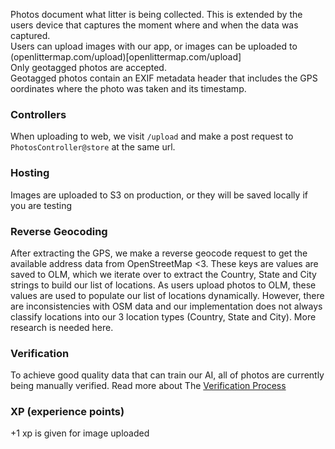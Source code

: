 Photos document what litter is being collected. This is extended by the users device that captures the moment where and when the data was captured.<br />
Users can upload images with our app, or images can be uploaded to (openlittermap.com/upload)[openlittermap.com/upload]<br />
Only geotagged photos are accepted.<br />
Geotagged photos contain an EXIF metadata header that includes the GPS oordinates where the photo was taken and its timestamp.

### Controllers
When uploading to web, we visit `/upload` and make a post request to `PhotosController@store` at the same url.

### Hosting
Images are uploaded to S3 on production, or they will be saved locally if you are testing

### Reverse Geocoding
After extracting the GPS, we make a reverse geocode request to get the available address data from OpenStreetMap <3. These keys are values are saved to OLM, which we iterate over to extract the Country, State and City strings to build our list of locations. As users upload photos to OLM, these values are used to populate our list of locations dynamically. However, there are inconsistencies with OSM data and our implementation does not always classify locations into our 3 location types (Country, State and City). More research is needed here.

### Verification
To achieve good quality data that can train our AI, all of photos are currently being manually verified. Read more about The [Verification 
Process](verification-process.md)

### XP (experience points)
+1 xp is given for image uploaded